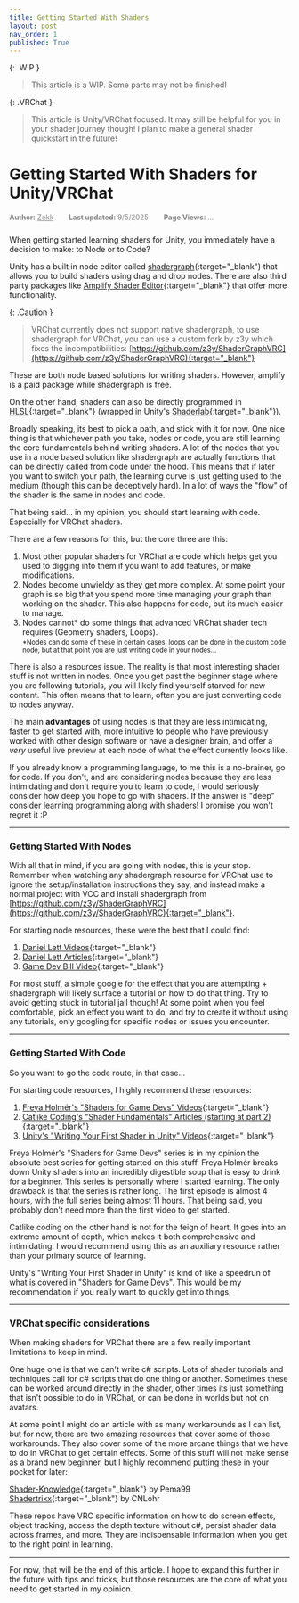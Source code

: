 ```yaml
---
title: Getting Started With Shaders
layout: post
nav_order: 1
published: True
---
```

{: .WIP }
> This article is a WIP. Some parts may not be finished!

{: .VRChat }
> This article is Unity/VRChat focused. It may still be helpful for you in your shader journey though! I plan to make a general shader quickstart in the future!

# Getting Started With Shaders for Unity/VRChat
<div style="font-size: 0.9em; color: #858585ff; margin-bottom: 1.5rem;">
  <span style="margin-right: 1.5rem;"><strong>Author:</strong> <a href="{{ site.FirstPartyAuthorLink }}" style="color: inherit;">Zekk</a></span>
  <span style="margin-right: 1.5rem;"><strong>Last updated:</strong> 9/5/2025</span>
  <span><strong>Page Views: </strong><span id="hit-count">...</span></span>
</div>

When getting started learning shaders for Unity, you immediately have a decision to make: to Node or to Code?

Unity has a built in node editor called [shadergraph](https://learn.unity.com/tutorial/introduction-to-shader-graph){:target="_blank"} that allows you to build shaders using drag and drop nodes. There are also third party packages like [Amplify Shader Editor](https://amplify.pt/unity/amplify-shader-editor/){:target="_blank"} that offer more functionality.

{: .Caution }
> VRChat currently does not support native shadergraph, to use shadergraph for VRChat, you can use a custom fork by z3y which fixes the incompatibilities: [https://github.com/z3y/ShaderGraphVRC](https://github.com/z3y/ShaderGraphVRC){:target="_blank"}

These are both node based solutions for writing shaders. However, amplify is a paid package while shadergraph is free.

On the other hand, shaders can also be directly programmed in [HLSL](https://learn.microsoft.com/en-us/windows/win32/direct3dhlsl/dx-graphics-hlsl){:target="_blank"} (wrapped in Unity's [Shaderlab](https://docs.unity3d.com/6000.2/Documentation/Manual/SL-Reference.html){:target="_blank"}).

Broadly speaking, its best to pick a path, and stick with it for now. One nice thing is that whichever path you take, nodes or code, you are still learning the core fundamentals behind writing shaders. A lot of the nodes that you use in a node based solution like shadergraph are actually functions that can be directly called from code under the hood. This means that if later you want to switch your path, the learning curve is just getting used to the medium (though this can be deceptively hard). In a lot of ways the "flow" of the shader is the same in nodes and code.

That being said... in my opinion, you should start learning with code. Especially for VRChat shaders. 

There are a few reasons for this, but the core three are this: 
1. Most other popular shaders for VRChat are code which helps get you used to digging into them if you want to add features, or make modifications.
2. Nodes become unwieldy as they get more complex. At some point your graph is so big that you spend more time managing your graph than working on the shader. This also happens for code, but its much easier to manage.
3. Nodes cannot* do some things that advanced VRChat shader tech requires (Geometry shaders, Loops).<br>
<small>*Nodes can do some of these in certain cases, loops can be done in the custom code node, but at that point you are just writing code in your nodes...</small>

There is also a resources issue. The reality is that most interesting shader stuff is not written in nodes. Once you get past the beginner stage where you are following tutorials, you will likely find yourself starved for new content. This often means that to learn, often you are just converting code to nodes anyway.

The main **advantages** of using nodes is that they are less intimidating, faster to get started with, more intuitive to people who have previously worked with other design software or have a designer brain, and offer a *very* useful live preview at each node of what the effect currently looks like.

If you already know a programming language, to me this is a no-brainer, go for code. If you don't, and are considering nodes because they are less intimidating and don't require you to learn to code, I would seriously consider how deep you hope to go with shaders. If the answer is "deep" consider learning programming along with shaders! I promise you won't regret it :P

---

### Getting Started With Nodes

With all that in mind, if you are going with nodes, this is your stop. Remember when watching any shadergraph resource for VRChat use to ignore the setup/installation instructions they say, and instead make a normal project with VCC and install shadergraph from [https://github.com/z3y/ShaderGraphVRC](https://github.com/z3y/ShaderGraphVRC){:target="_blank"}.

For starting node resources, these were the best that I could find:
1. [Daniel Lett Videos](https://www.youtube.com/playlist?list=PLsaDw3p1XpJiGHPnA8gZH6gO2gQYz3JH1){:target="_blank"}
2. [Daniel Lett Articles](https://danielilett.com/2023-09-26-tut7-3-intro-to-shader-graph/){:target="_blank"}
3. [Game Dev Bill Video](https://www.youtube.com/watch?v=FLVNfBQgeQc){:target="_blank"}

For most stuff, a simple google for the effect that you are attempting + shadergraph will likely surface a tutorial on how to do that thing. Try to avoid getting stuck in tutorial jail though! At some point when you feel comfortable, pick an effect you want to do, and try to create it without using any tutorials, only googling for specific nodes or issues you encounter.

---

### Getting Started With Code

So you want to go the code route, in that case...

For starting code resources, I highly recommend these resources:
1. [Freya Holmér's "Shaders for Game Devs" Videos](https://www.youtube.com/playlist?list=PLImQaTpSAdsCnJon-Eir92SZMl7tPBS4Z){:target="_blank"}
2. [Catlike Coding's "Shader Fundamentals" Articles (starting at part 2)](https://catlikecoding.com/unity/tutorials/rendering/part-2/){:target="_blank"}
3. [Unity's "Writing Your First Shader in Unity" Videos](https://www.youtube.com/watch?v=zCkC5e_Pkz4&list=PLX2vGYjWbI0RS_lkb68ApE2YPcZMC4Ohz&index=1){:target="_blank"}

Freya Holmér's "Shaders for Game Devs" series is in my opinion the absolute best series for getting started on this stuff. Freya Holmér breaks down Unity shaders into an incredibly digestible soup that is easy to drink for a beginner. This series is personally where I started learning. The only drawback is that the series is rather long. The first episode is almost 4 hours, with the full series being almost 11 hours. That being said, you probably don't need more than the first video to get started.

Catlike coding on the other hand is not for the feign of heart. It goes into an extreme amount of depth, which makes it both comprehensive and intimidating. I would recommend using this as an auxiliary resource rather than your primary source of learning.

Unity's "Writing Your First Shader in Unity" is kind of like a speedrun of what is covered in "Shaders for Game Devs". This would be my recommendation if you really want to quickly get into things.

---

### VRChat specific considerations

When making shaders for VRChat there are a few really important limitations to keep in mind.

One huge one is that we can't write c# scripts. Lots of shader tutorials and techniques call for c# scripts that do one thing or another. Sometimes these can be worked around directly in the shader, other times its just something that isn't possible to do in VRChat, or can be done in worlds but not on avatars.

At some point I might do an article with as many workarounds as I can list, but for now, there are two amazing resources that cover some of those workarounds. They also cover some of the more arcane things that we have to do in VRChat to get certain effects. Some of this stuff will not make sense as a brand new beginner, but I highly recommend putting these in your pocket for later:

[Shader-Knowledge](https://github.com/pema99/shader-knowledge/tree/main){:target="_blank"} by Pema99 <br>
[Shadertrixx](https://github.com/cnlohr/shadertrixx){:target="_blank"} by CNLohr <br>

These repos have VRC specific information on how to do screen effects, object tracking, access the depth texture without c#, persist shader data across frames, and more. They are indispensable information when you get to the right point in learning.

---

For now, that will be the end of this article. I hope to expand this further in the future with tips and tricks, but those resources are the core of what you need to get started in my opinion.

